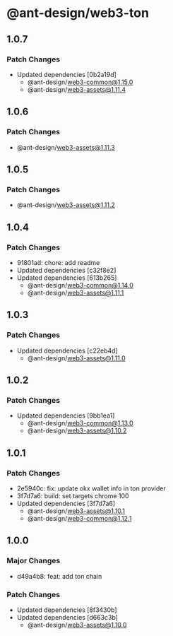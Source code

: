 # @ant-design/web3-ton

## 1.0.7

### Patch Changes

- Updated dependencies [0b2a19d]
  - @ant-design/web3-common@1.15.0
  - @ant-design/web3-assets@1.11.4

## 1.0.6

### Patch Changes

- @ant-design/web3-assets@1.11.3

## 1.0.5

### Patch Changes

- @ant-design/web3-assets@1.11.2

## 1.0.4

### Patch Changes

- 91801ad: chore: add readme
- Updated dependencies [c32f8e2]
- Updated dependencies [613b265]
  - @ant-design/web3-common@1.14.0
  - @ant-design/web3-assets@1.11.1

## 1.0.3

### Patch Changes

- Updated dependencies [c22eb4d]
  - @ant-design/web3-assets@1.11.0

## 1.0.2

### Patch Changes

- Updated dependencies [9bb1ea1]
  - @ant-design/web3-common@1.13.0
  - @ant-design/web3-assets@1.10.2

## 1.0.1

### Patch Changes

- 2e5940c: fix: update okx wallet info in ton provider
- 3f7d7a6: build: set targets chrome 100
- Updated dependencies [3f7d7a6]
  - @ant-design/web3-assets@1.10.1
  - @ant-design/web3-common@1.12.1

## 1.0.0

### Major Changes

- d49a4b8: feat: add ton chain

### Patch Changes

- Updated dependencies [8f3430b]
- Updated dependencies [d663c3b]
  - @ant-design/web3-assets@1.10.0
